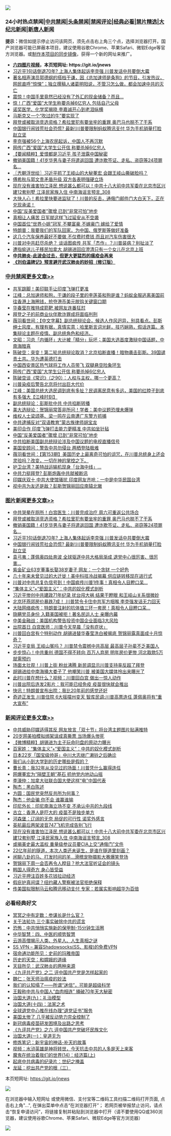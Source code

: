 ![](https://raw.githubusercontent.com/fqnews/bnews/master/64photo/fqnews-qr.jpg)

<div id="tt">
<h3>24小时热点禁闻|<a href="#%E4%B8%AD%E5%85%B1%E7%A6%81%E9%97%BB%E6%9B%B4%E5%A4%9A%E6%96%87%E7%AB%A0">中共禁闻</a>|<a href="#%E5%9B%BE%E7%89%87%E6%96%B0%E9%97%BB%E6%9B%B4%E5%A4%9A%E6%96%87%E7%AB%A0">头条禁闻</a>|<a href="#%E6%96%B0%E9%97%BB%E8%AF%84%E8%AE%BA%E6%9B%B4%E5%A4%9A%E6%96%87%E7%AB%A0">禁闻评论|<a href="#%E5%BF%85%E7%9C%8B%E7%BB%8F%E5%85%B8%E5%A5%BD%E6%96%87">经典必看|<a href="/video.md#%E7%A6%81%E7%89%87%E7%B2%BE%E9%80%89">禁片精选</a>|<a href="https://github.com/fqnews/djy/blob/master/gb/nf1351518.md#1">大纪元新闻</a>|<a href="https://github.com/fqnews/ntdtv/blob/master/gb/prog204.md#1">新唐人新闻</a></h3>
<div><b>提示：</b>微信如提示停止访问该网页，须先点击右上角三个点，选择浏览器打开。国产浏览器可能已屏蔽本项目，建议使用谷歌Chrome、苹果Safari、微软Edge等官方浏览器。或<a href="https://github.com/fqnews/bnews/blob/master/%E5%88%B6%E4%BD%9Cgit%E7%A6%81%E9%97%BB%E9%95%9C%E5%83%8F.md">制作本项目的同步镜像</a>，获得一个新的网址来推广。</div>
<ul>
<li><b><a href="http://d1.bdrive.tk/64.mp4" target="_blank">六四图片视频</a>，本页短网址: https://git.io/jnews</b></li>
<li><a href="/topimagenews/20201008/1410330.md">习近平1句话倒退70年? 上海人集体起诉李克强 川普发话中共要倒大霉</a></li>
<li><a href="/bannedvideo/20201008/1410314.md">著名相声演员郭德纲的搭档于谦，因《总加速师是条狗》的节目，引发热议，网民直呼“惊悚”；独立撰稿人诸葛明阳说，不管习怎么做，都会加速中共的灭亡</a></li>
<li><a href="/finance/20201008/1410203.md">震惊！中国手里竟然已经没有了外汇的现金储备？而且…</a></li>
<li><a href="/comments/20201008/1410357.md">惊！广西“爱国”大学生称要杀掉6亿穷人 包括自己父母</a></li>
<li><a href="/cnnews/20201008/1410270.md">诺奖医学、化学奖揭晓 李嘉诚开心到老泪纵横</a></li>
<li><a href="/cnnews/20201008/1410304.md">马斯克又一个“吹过的牛”要实现了</a></li>
<li><a href="/topimagenews/20201009/1410615.md">拜登或被取消竞选资格？希拉里犯有要坐牢的重罪 奥巴马也脱不了干系</a></li>
<li><a href="/topimagenews/20201008/1410321.md">中国银行闹钱荒社会恐慌? 最新!川普要限制蚂蚁腾讯支付 华为手机销量打脸赵立坚</a></li>
<li><a href="/bannedvideo/20201008/1410241.md">李克强被56个上海农民起诉，中国人不再沉默</a></li>
<li><a href="/cbnews/20201009/1410536.md">网传广西“爱国”大学生公开信 称要杀掉6亿穷人</a></li>
<li><a href="/comments/20201008/1410216.md">【要闻精粹】爱恨都是习近平 孩子泄露中国秘密</a></li>
<li><a href="/topimagenews/20201009/1410614.md">撤销美国籍！41岁华男与妻子将遣返回国 遭诈欺签证、走私、盗窃等24项罪名…</a></li>
<li><a href="/ssgc/20201009/1410533.md">〖兲朝浮世绘〗习近平抓了王岐山的大秘董宏 会跟王岐山撕破脸吗？</a></li>
<li><a href="/headline/20201009/1410528.md">傅希秋与郭文贵矛盾升级 双方各表明强硬立场</a></li>
<li><a href="/comments/20201009/1410583.md">现在没有谁害怕江泽民 想说甚么都可以！中共十八大前中共军委在北京市区兴建12套别墅 江泽民家族入住 中南海谣言预言_308</a></li>
<li><a href="/bannedvideo/20201008/1410428.md">大快人心！希拉里快要进监狱了！川普的反击，通俄门邮件门大白天下，正在兑现承诺！</a></li>
<li><a href="/cbnews/20201008/1410297.md">中国“反美爱国者”骤增 已到“非常可怕”地步</a></li>
<li><a href="/lifebaike/20201009/1410554.md">真相让人痛苦 日军就这样飞过延安从不空袭</a></li>
<li><a href="/yule/20201009/1410557.md">中国首位“世界小姐”冠军 不攀富豪 不嫁豪门 嫁给了爱情</a></li>
<li><a href="/headline/20201009/1410560.md">特朗普：我要我们的军队回家，为中国、俄罗斯等做好准备</a></li>
<li><a href="/lifebaike/20201008/1410220.md">这几个汽车保养最好不要做 不仅费时费钱 而且对汽车伤害很大</a></li>
<li><a href="/cnnews/20201008/1410463.md">川普对中共赶尽杀绝？ 谈话图疯传 共军「杰作」？川普装病？别扯淡了</a></li>
<li><a href="/headline/20201008/1410268.md">遭指偷送儿子移民加拿大 胡锡进回应澄清只有一个女儿在北京上班</a></li>
<li><b><a href="/comments/20200211/1275071.md" target="_blank">中共肺炎-此波会过去，但更大更猛烈的瘟疫会再来</a></b></li>
<li><b><a href="/comments/20200207/1272816.md" target="_blank">《刘伯温碑记》预言避开武汉肺炎的妙招（修订版）</a></b></li>
</ul>
</div>

<div class="catlist">
<h3><a href="/cbnews/" target="_blank">中共禁闻</a><span><a href="/cbnews/" target="_blank" rel="nofollow">更多文章>></a></span></h3>
<ul>
<li><a href="/cbnews/20201009/1410763.md" target="_blank">共军跳脚！美印联手让印度飞弹打更准</a></li>
<li><a href="/cbnews/20201009/1410755.md" target="_blank">江峰：总加速师和狗，于谦的段子里的李莲英和狗是谁？蚂蚁金服逃离美国前往香港上海圈钱，抢夺港币美元脱钩关键窗口期</a></li>
<li><a href="/cbnews/20201009/1410743.md" target="_blank">华春莹在推特成箭靶 被网友连番狂怼</a></li>
<li><a href="/cbnews/20201009/1410742.md" target="_blank">拜登之子的前商业伙伴欺诈罪成将面临判刑</a></li>
<li><a href="/cbnews/20201009/1410679.md" target="_blank">薇羽看世间：【中文字幕】副总统辩论会，候选人作风迥异，别具看点。彭斯绅士风度，有理有据，真情实意；哈里斯言词光鲜，技巧娴熟，假话连篇。本集辩论主题在疫情、副总统角色和经济。</a></li>
<li><a href="/cbnews/20201009/1410594.md" target="_blank">文昭：习总「内循环」大计被「精分」玩坏；美国大选首度激辩中国话题，中南海暗喜</a></li>
<li><a href="/cbnews/20201009/1410543.md" target="_blank">陈破空：突变！第二轮总统辩论取消？北京掐断直播！暗物袭击彭斯。39国谴责土共。华为遭英德打击</a></li>
<li><a href="/cbnews/20201009/1410537.md" target="_blank">中国西安景区热气球将工作人员带飞 双腿悬空险象环生</a></li>
<li><a href="/cbnews/20201009/1410536.md" target="_blank">网传广西“爱国”大学生公开信 称要杀掉6亿穷人</a></li>
<li><a href="/cbnews/20201009/1410488.md" target="_blank">陈破空谈《常识》（之90）：人权与主权，哪一个更高？</a></li>
<li><a href="/cbnews/20201009/1410467.md" target="_blank">川普染疫后警告北京将付出巨大代价</a></li>
<li><a href="/cbnews/20201008/1410461.md" target="_blank">江峰：美国总统大选民调到底有多扯？民调离民意有多远，美国的红脖子到底有多强大【江峰时刻】</a></li>
<li><a href="/cbnews/20201008/1410422.md" target="_blank">副总统辩论：彭斯批中共 中共掐断转播</a></li>
<li><a href="/cbnews/20201008/1410406.md" target="_blank">美大选辩论：贺锦丽常答非所问！学者：美中议题恐埋未爆弹</a></li>
<li><a href="/cbnews/20201008/1410368.md" target="_blank">维权人士梁颂基、梁一鸣在云南遭广东警方抓捕</a></li>
<li><a href="/cbnews/20201008/1410307.md" target="_blank">中共逮捕反对“双语教育”蒙古族律师胡宝龙</a></li>
<li><a href="/cbnews/20201008/1410298.md" target="_blank">美印合作 印度飞弹打击能力更精准 中共如坐针毡</a></li>
<li><a href="/cbnews/20201008/1410297.md" target="_blank">中国“反美爱国者”骤增 已到“非常可怕”地步</a></li>
<li><a href="/cbnews/20201008/1410276.md" target="_blank">中共掐断美国副总统辩论涉及中国议题的电视直播信号</a></li>
<li><a href="/cbnews/20201008/1410250.md" target="_blank">美国安顾问：警告中共勿侵台 两栖登陆极难</a></li>
<li><a href="/cbnews/20201008/1410232.md" target="_blank">薇羽看世间：【第153期】美国历史上最离奇可怕的诅咒，在川普总统身上还会灵验吗？改变，一切在神的掌控之下。</a></li>
<li><a href="/cbnews/20201008/1410225.md" target="_blank">护卫台湾？美特战运输机现身「台海中线」…</a></li>
<li><a href="/cbnews/20201008/1410178.md" target="_blank">中共力挺拜登? 彭斯炮轰中共就被断讯</a></li>
<li><a href="/cbnews/20201008/1410177.md" target="_blank">印媒庆双十 中共大使馆骚扰 印度网友齐呛：一中是中华民国台湾</a></li>
<li><a href="/cbnews/20201008/1410155.md" target="_blank">视中共为友还是敌？彭斯贺锦丽回应南辕北辙</a></li>

</ul>
</div>
<div class="catlist">
<h3><a href="/topimagenews/" target="_blank">图片新闻</a><span><a href="/topimagenews/" target="_blank" rel="nofollow">更多文章>></a></span></h3>
<ul>
<li><a href="/topimagenews/20201009/1410710.md" target="_blank">中共哭晕在厕所！白宫医生：川普完成治疗 周六可重返公共场合</a></li>
<li><a href="/topimagenews/20201009/1410615.md" target="_blank">拜登或被取消竞选资格？希拉里犯有要坐牢的重罪 奥巴马也脱不了干系</a></li>
<li><a href="/topimagenews/20201009/1410614.md" target="_blank">撤销美国籍！41岁华男与妻子将遣返回国 遭诈欺签证、走私、盗窃等24项罪名…</a></li>
<li><a href="/topimagenews/20201008/1410330.md" target="_blank">习近平1句话倒退70年? 上海人集体起诉李克强 川普发话中共要倒大霉</a></li>
<li><a href="/topimagenews/20201008/1410321.md" target="_blank">中国银行闹钱荒社会恐慌? 最新!川普要限制蚂蚁腾讯支付 华为手机销量打脸赵立坚</a></li>
<li><a href="/topimagenews/20201008/1410189.md" target="_blank">袁弓夷：蓬佩奥四处奔波 全球驱逐中共大格局渐成 退党中心很厉害、很厉害&#8230;</a></li>
<li><a href="/topimagenews/20201008/1410146.md" target="_blank">紫金矿业63岁董事长娶38岁妻子 网友：一个贪财 一个好色</a></li>
<li><a href="/topimagenews/20201008/1410145.md" target="_blank">几十年来未曾见过的大迁徙！美中科技冷战揭幕 供应链转移现在进行式</a></li>
<li><a href="/topimagenews/20201008/1409855.md" target="_blank">川普对中共总复仇信号到！中国疯传川普1件事！真相令人目瞪口呆&#8230;</a></li>
<li><a href="/comments/20201007/1409565.md" target="_blank">“集体主义”+“爱国主义”：中共的奴化模式剖析</a></li>
<li><a href="/topimagenews/20201007/1409835.md" target="_blank">习近平惨创中共建政71年纪录 扰台闯大祸 结果干瞪眼 和王岐山关系很微妙</a></li>
<li><a href="/topimagenews/20201007/1409691.md" target="_blank">北京环燕郊房价暴跌7成！ 川普禁令卡住中共军方咽喉 李克强发话无力回天</a></li>
<li><a href="/topimagenews/20201007/1409548.md" target="_blank">大陆网络疯传：特朗普注射的抗体值三环一套房！真相令人目瞪口呆&#8230;</a></li>
<li><a href="/topimagenews/20201007/1409454.md" target="_blank">隐瞒党员身份 入籍美国被拒！著名民运人士 亲曝内幕</a></li>
<li><a href="/topimagenews/20201007/1409333.md" target="_blank">中美金融战：美国机构警告投资中国企业面临3大风险</a></li>
<li><a href="/topimagenews/20201007/1409315.md" target="_blank">出院首日 白宫医师：川普今天早晨「没有症状」</a></li>
<li><a href="/topimagenews/20201007/1409232.md" target="_blank">川普回白宫有个特别动作 胡锡进替华春莹洗白被揭底 贺锦丽露真面成十月惊奇？</a></li>
<li><a href="/topimagenews/20201006/1409145.md" target="_blank">习近平变局 王岐山冤吗？ 川普禁令震撼中共高层 最高层子孙辈不乏美国人</a></li>
<li><a href="/topimagenews/20201006/1409109.md" target="_blank">步步惊心！中共重创 德国不得不转向 百万人弃房 明年房价更惨 河北取款5万就需预约</a></li>
<li><a href="/topimagenews/20201006/1408982.md" target="_blank">场面太壮观！川普上街 粉丝沸腾 新民调显示川普支持率反超了拜登</a></li>
<li><a href="/topimagenews/20201006/1408950.md" target="_blank">胡锡进给中南海捅大娄子了 他嘲笑川普 被美国大媒体拎出来曝光了</a></li>
<li><a href="/topimagenews/20201006/1408891.md" target="_blank">此时川普在想什么？视频：川普回白宫 做出一惊人动作</a></li>
<li><a href="/topimagenews/20201006/1408848.md" target="_blank">川普出院后连发2影片：我可能已经免疫 疫苗很快就会推出</a></li>
<li><a href="/topimagenews/20201006/1408702.md" target="_blank">快讯！特朗普宣布出院：我比20年前的感觉还好</a></li>
<li><a href="/topimagenews/20201005/1408607.md" target="_blank">奇迹正发生 川普住院 6大摇摆州变天 智库民调:川普高票连任 蓬佩奥将有“重大宣布”</a></li>

</ul>
</div>
<div class="catlist">
<h3><a href="/comments/" target="_blank">新闻评论</a><span><a href="/comments/" target="_blank" rel="nofollow">更多文章>></a></span></h3>
<ul>
<li><a href="/comments/20201009/1410759.md" target="_blank">中共威胁印媒适得其反 网友放言「双十节」将台湾主题图片贴满推特</a></li>
<li><a href="/comments/20201009/1410758.md" target="_blank">20岁网美拍模拟绑架误成真撕票 当场爆头惨死</a></li>
<li><a href="/comments/20201009/1410719.md" target="_blank">【微博精粹】胡锡进为主子玩命叼盘的原动力曝光</a></li>
<li><a href="/comments/20201009/1410718.md" target="_blank">百家姓：“集体主义”+“爱国主义”：中共的奴化模式剖析</a></li>
<li><a href="/comments/20201009/1410695.md" target="_blank">日本22岁「国宝级帅哥」中川大志继广濑铃之后确诊</a></li>
<li><a href="/comments/20201009/1410693.md" target="_blank">我们从小到大学到的历史哪些是假的？</a></li>
<li><a href="/comments/20201009/1410692.md" target="_blank">曹长青：我32年从没见过的场面！川普凭什么赢得连任</a></li>
<li><a href="/comments/20201009/1410653.md" target="_blank">网爆董宏为“隔壁王朝”基石 抓他党内地动山摇</a></li>
<li><a href="/comments/20201009/1410644.md" target="_blank">李濠仲：加拿大驻联合国大使这样“电”中国代表</a></li>
<li><a href="/comments/20201009/1410643.md" target="_blank">陶杰：黑白陈述</a></li>
<li><a href="/comments/20201009/1410642.md" target="_blank">方圆：国民党突然反共所为何事？</a></li>
<li><a href="/comments/20201009/1410641.md" target="_blank">陶杰：他会骗 你不会 谁赢谁输</a></li>
<li><a href="/comments/20201009/1410634.md" target="_blank">印尼外长：印尼南海立场不变 不承认中共的九段线</a></li>
<li><a href="/comments/20201009/1410626.md" target="_blank">古立：香港人是吓大的 疫苗不是独步单方</a></li>
<li><a href="/comments/20201009/1410625.md" target="_blank">河森堡：辽阔的无奈 局促的可行性 诺奖外感言</a></li>
<li><a href="/comments/20201009/1410602.md" target="_blank">英航最后两架波音747飞机完成告别飞行</a></li>
<li><a href="/comments/20201009/1410583.md" target="_blank">现在没有谁害怕江泽民 想说甚么都可以！中共十八大前中共军委在北京市区兴建12套别墅 江泽民家族入住 中南海谣言预言_308</a></li>
<li><a href="/comments/20201009/1410571.md" target="_blank">或揭美史最大滥权 重量级参议员要CIA上交“通俄门”文件</a></li>
<li><a href="/comments/20201009/1410570.md" target="_blank">22亿年前的隧道，本次人类还未诞生，是谁在隧道里刻画？</a></li>
<li><a href="/comments/20201009/1410548.md" target="_blank">闲聊八卦的马、打发时间的羊&#8230;滑稽宠物摄影大赛爆笑登场</a></li>
<li><a href="/comments/20201009/1410541.md" target="_blank">贺锦丽下周一会否再令人瞠目？抢大法官听证会的镜头</a></li>
<li><a href="/comments/20201009/1410540.md" target="_blank">韩国人得奇方 身心皆受益</a></li>
<li><a href="/comments/20201009/1410532.md" target="_blank">习近平押注百姓多花钱拉动经济</a></li>
<li><a href="/comments/20201009/1410518.md" target="_blank">假庇护真间谍？纽约藏人警察被法官拒绝保释</a></li>
<li><a href="/comments/20201009/1410510.md" target="_blank">传美国拟限制马云和腾讯移动支付 专家：若属实影响超华为百倍</a></li>

</ul>
</div>

<div class="catlist">
<h3>必看经典好文</h3>
<ul>
<li><a href="/tculture/20200812/1378929.md" target="_blank">冥冥之中有定数：参谋长是什么官？</a></li>
<li><a href="/cbnews/20200703/1354907.md" target="_blank">关于法轮功 三个事实破除中共的谎言</a></li>
<li><a href="/baitai/20200711/1359005.md" target="_blank">恐怖：中共悄悄实施新的保甲制-15分钟生活圈</a></li>
<li><a href="/comments/20200605/783247.md" target="_blank">中华智慧：四、中医的顺势智慧</a></li>
<li><a href="/comments/20200919/82684.md" target="_blank">云游高僧揭示人类、外星人、人生真相之谜</a></li>
<li><a href="/comments/20191231/1250654.md" target="_blank">SS VPN &#8211; 兼容Shadowsocks(SS、影梭)的免费VPN</a></li>
<li><a href="/cbnews/20180711/970353.md" target="_blank">宿命通功能所见：史前的玛雅帝国</a></li>
<li><a href="/cbnews/20190219/1083302.md" target="_blank">历史的天空：和嫦娥的道缘</a></li>
<li><a href="/comments/20200816/1381123.md" target="_blank">天目所见：武汉肺炎的两种来源</a></li>
<li><a href="/bookonline/20131116/201055.md" target="_blank">《九评共产党》之二 评中国共产党是怎样起家的</a></li>
<li><a href="/comments/20200224/1282494.md" target="_blank">魏仁：张天师治瘟疫的妙法</a></li>
<li><a href="/sohnews/20161029/607205.md" target="_blank">我们的认知塌了——所谓“迷信”，可能是超级科学</a></li>
<li><a href="/cbnews/20200730/1371580.md" target="_blank">王毅称中共与中国人“血肉相连” 捅破70年天大秘密</a></li>
<li><a href="/cbnews/20180315/914943.md" target="_blank">治国大道(九)：礼治模型</a></li>
<li><a href="/cbnews/20180320/916962.md" target="_blank">治国大道(十四)：法家之术</a></li>
<li><a href="/cbnews/20200819/1382346.md" target="_blank">全球退党中心推在线办理“退党证书”服务</a></li>
<li><a href="/comments/20200624/1349702.md" target="_blank">美国太惨了 几乎被反动势力完全控制了</a></li>
<li><a href="/comments/20200917/1029129.md" target="_blank">新冠病毒疫苗研发困境及出路之思考</a></li>
<li><a href="/bookonline/20131116/201050.md" target="_blank">《九评共产党》之六 评中国共产党破坏民族文化</a></li>
<li><a href="/cbnews/20180307/911097.md" target="_blank">治国大道(一)：皇道无为</a></li>
<li><a href="/comments/20190418/1115565.md" target="_blank">修炼笔记：新宇宙的神话-补天的故事</a></li>
<li><a href="/comments/20200623/1273653.md" target="_blank">视频：水浒英雄是神将转世，今天抗击中共的人多是天上来客</a></li>
<li><a href="/topimagenews/20180605/953415.md" target="_blank">魔鬼在统治着我们的世界(14)：经济篇(上)</a></li>
<li><a href="/comments/20200702/1354076.md" target="_blank">起底中共病毒的纪录片：世纪之掩盖</a></li>
<li><a href="/comments/20200929/1405201.md" target="_blank">龙延：挖出共产党的根（三）</a></li>

</ul>
</div>

本页短网址: https://git.io/jnews

![](https://raw.githubusercontent.com/fqnews/bnews/master/64photo/fqnews-qr.jpg)

在浏览器中输入短网址 或使用微信、支付宝等二维码工具扫描二维码打开页面, 点击右上角"...", 在弹出菜单中点击“在浏览器打开”； 若网页被举报禁止访问，请点击“恢复申请访问”，将链接复制并粘贴到浏览器中打开（请不要使用QQ或360浏览器，建议使用谷歌Chrome、苹果Safari、微软Edge等官方浏览器）

![](https://raw.githubusercontent.com/fqnews/bnews/master/64photo/wx.jpg)